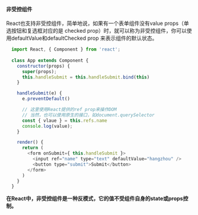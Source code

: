 <!--
 * @Description: 
-->
#### 非受控组件
React也支持非受控组件，简单地说，如果有一个表单组件没有value props（单选按钮和复选框对应的是 checked prop）时，就可以称为非受控组件，你可以使用defaultValue和defaultChecked prop 来表示组件的默认状态。

```javascript
  import React, { Component } from 'react';
  
  class App extends Component {
    constructor(props) {
      super(props);
      this.handleSubmit = this.handleSubmit.bind(this)
    }

    handleSubmit(e) {
      e.preventDefault()

      // 这里使用React提供的ref prop来操作DOM
      // 当然，也可以使用原生的接口，如document.querySelector
      const { vlaue } = this.refs.name
      console.log(value);
    }

    render() {
      return (
        <form onSubmit={ this.handleSubmit }>
          <input ref="name" type="text" defaultValue="hangzhou" />
          <button type="submit">Submit</button>
        </form>
      )
    }
  }
```
__在React中，非受控组件是一种反模式，它的值不受组件自身的state或props控制。__